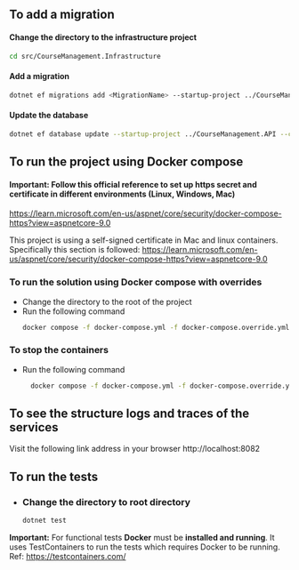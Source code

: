 ## To add a migration

#### Change the directory to the infrastructure project
```bash
cd src/CourseManagement.Infrastructure
```

#### Add a migration
```bash
dotnet ef migrations add <MigrationName> --startup-project ../CourseManagement.API -o ./Database/Migrations/ --context ApplicationDbContext
```

#### Update the database
```bash
dotnet ef database update --startup-project ../CourseManagement.API --context ApplicationDbContext
```

## To run the project using Docker compose

#### Important: Follow this official reference to set up https secret and certificate in different environments (Linux, Windows, Mac)
https://learn.microsoft.com/en-us/aspnet/core/security/docker-compose-https?view=aspnetcore-9.0

This project is using a self-signed certificate in Mac and linux containers. Specifically this section is followed:
https://learn.microsoft.com/en-us/aspnet/core/security/docker-compose-https?view=aspnetcore-9.0

### To run the solution using Docker compose with overrides
- Change the directory to the root of the project
- Run the following command
    ```bash
    docker compose -f docker-compose.yml -f docker-compose.override.yml up -d
    ```

### To stop the containers
- Run the following command
    ```bash
      docker compose -f docker-compose.yml -f docker-compose.override.yml down
    ```

## To see the structure logs and traces of the services
Visit the following link address in your browser
http://localhost:8082

## To run the tests
- ### Change the directory to root directory
  ```bash
  dotnet test
  ```

**Important:** For functional tests **Docker** must be **installed and running**.
It uses TestContainers to run the tests which requires Docker to be running.
Ref: https://testcontainers.com/


